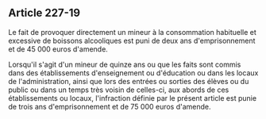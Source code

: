 Article 227-19
----
Le fait de provoquer directement un mineur à la consommation habituelle et
excessive de boissons alcooliques est puni de deux ans d'emprisonnement et de 45
000 euros d'amende.

Lorsqu'il s'agit d'un mineur de quinze ans ou que les faits sont commis dans des
établissements d'enseignement ou d'éducation ou dans les locaux de
l'administration, ainsi que lors des entrées ou sorties des élèves ou du public
ou dans un temps très voisin de celles-ci, aux abords de ces établissements ou
locaux, l'infraction définie par le présent article est punie de trois ans
d'emprisonnement et de 75 000 euros d'amende.
